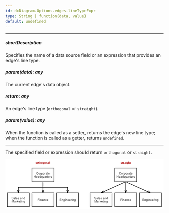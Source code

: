 ```yaml
---
id: dxDiagram.Options.edges.lineTypeExpr
type: String | function(data, value)
default: undefined
---
```

---
##### shortDescription
Specifies the name of a data source field or an expression that provides an edge's line type.

##### param(data): any
The current edge's data object.

##### return: any
An edge's line type (`orthogonal` or `straight`).

##### param(value): any
When the function is called as a setter, returns the edge's new line type; when the function is called as a getter, returns `undefined`.

---
The specified field or expression should return `orthogonal` or `straight`.

![Diagram - Line Types](/images/diagram/line-type.png)

